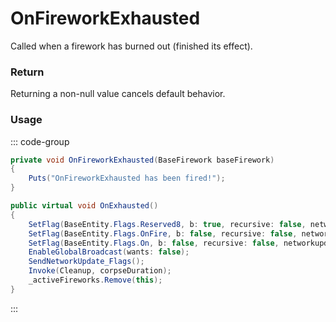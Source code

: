 # OnFireworkExhausted
<Badge type="info" text="Firework"/><Badge type="danger" text="Carbon Compatible"/><Badge type="warning" text="Oxide Compatible"/>
Called when a firework has burned out (finished its effect).

### Return
Returning a non-null value cancels default behavior.

### Usage
::: code-group
```csharp [Example]
private void OnFireworkExhausted(BaseFirework baseFirework)
{
	Puts("OnFireworkExhausted has been fired!");
}
```
```csharp [Source — Assembly-CSharp @ BaseFirework]
public virtual void OnExhausted()
{
	SetFlag(BaseEntity.Flags.Reserved8, b: true, recursive: false, networkupdate: false);
	SetFlag(BaseEntity.Flags.OnFire, b: false, recursive: false, networkupdate: false);
	SetFlag(BaseEntity.Flags.On, b: false, recursive: false, networkupdate: false);
	EnableGlobalBroadcast(wants: false);
	SendNetworkUpdate_Flags();
	Invoke(Cleanup, corpseDuration);
	_activeFireworks.Remove(this);
}

```
:::
